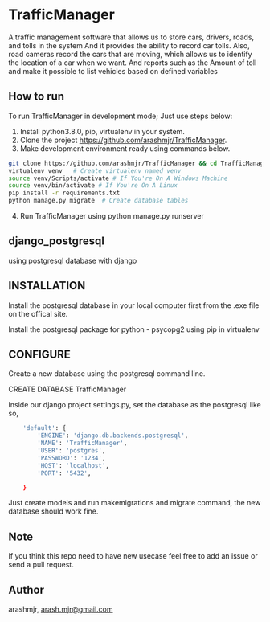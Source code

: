 # TrafficManager
A traffic management software that allows us to store cars, drivers, roads, and tolls in the system
And it provides the ability to record car tolls. Also, road cameras record the cars that are moving, which allows us to identify the location of a car when we want.
And reports such as the Amount of toll and make it possible to list vehicles based on defined variables

## How to run
To run TrafficManager in development mode; Just use steps below:
1. Install python3.8.0, pip, virtualenv in your system.
2. Clone the project https://github.com/arashmjr/TrafficManager.
3. Make development environment ready using commands below.

```bash
git clone https://github.com/arashmjr/TrafficManager && cd TrafficManager
virtualenv venv   # Create virtualenv named venv
source venv/Scripts/activate # If You're On A Windows Machine
source venv/bin/activate # If You're On A Linux
pip install -r requirements.txt
python manage.py migrate  # Create database tables
```
4. Run TrafficManager using python manage.py runserver

## django_postgresql
using postgresql database with django
## INSTALLATION
Install the postgresql database in your local computer first from the .exe file on the offical site.

Install the postgresql package for python - psycopg2 using pip in virtualenv
## CONFIGURE

Create a new database using the postgresql command line.

CREATE DATABASE TrafficManager

Inside our django project settings.py, set the database as the postgresql like so,
```bash
    'default': {
        'ENGINE': 'django.db.backends.postgresql',
        'NAME': 'TrafficManager',
        'USER': 'postgres',
        'PASSWORD': '1234',
        'HOST': 'localhost',
        'PORT': '5432',

    }
```
Just create models and run makemigrations and migrate command, the new database should work fine.

## Note 
If you think this repo need to have new usecase feel free to add an issue or send a pull request.

## Author
arashmjr, arash.mjr@gmail.com
